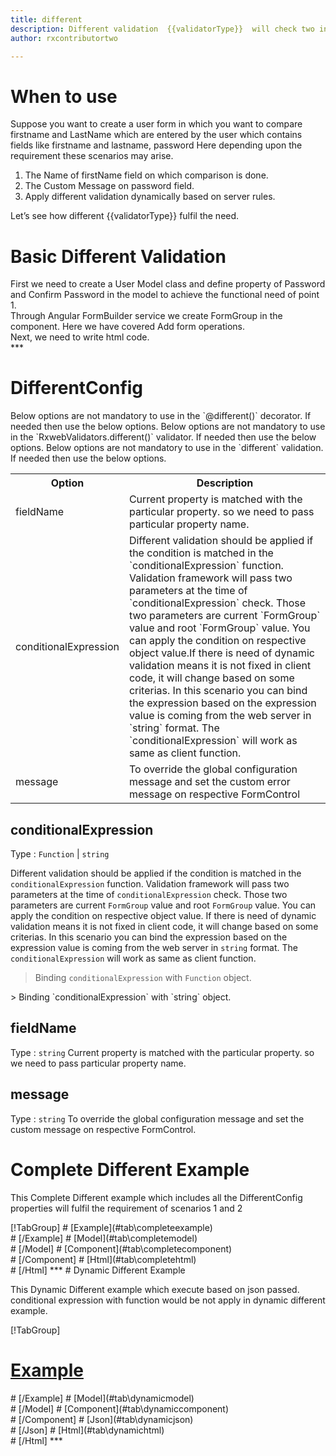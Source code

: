 ```yaml
---
title: different 
description: Different validation  {{validatorType}}  will check two inputs whether they are different or not. It is just opposite of compare decorator.
author: rxcontributortwo

---
```

# When to use
Suppose you want to create a user form in which you want to compare firstname and LastName which are entered by the user which contains fields like firstname and lastname, password Here depending upon the requirement these scenarios may arise.

<ol class='showHideElement'>
    <li>The Name of firstName field on which comparison is done.</li>
    <li>The Custom Message on password field.</li>
    <data-scope scope="['decorator','validator']">
    <li>Apply different validation dynamically based on server rules.</li>
    </data-scope>
</ol>

Let’s see how different  {{validatorType}}  fulfil the need.

# Basic Different Validation
<data-scope scope="['decorator','template-driven']">
First we need to create a User Model class and define property of Password and Confirm Password in the model to achieve the functional need of point 1.
<div component="app-code" class='showHideElement' key="different-add-model"></div> 
</data-scope>
Through Angular FormBuilder service we create FormGroup in the component.
Here we have covered Add form operations. 

<div component="app-code" class='showHideElement' key="different-add-component"></div> 
Next, we need to write html code.
<div component="app-code" class='showHideElement' key="different-add-html"></div> 
<div component="app-example-runner" ref-component="app-different-add"></div>
***

# DifferentConfig
<data-scope scope="['decorator']">
Below options are not mandatory to use in the `@different()` decorator. If needed then use the below options.
</data-scope>
<data-scope scope="['validator']">
Below options are not mandatory to use in the `RxwebValidators.different()` validator. If needed then use the below options.
</data-scope>
<data-scope scope="['template-driven']">
Below options are not mandatory to use in the `different` validation. If needed then use the below options.
</data-scope>

<table class="table table-bordered table-striped showHideElement">
<tr><th>Option</th><th>Description</th></tr>
<tr><td><a (click)='scrollTo("#fieldName")' title="fieldName">fieldName</a></td><td>Current property is matched with the particular property. so we need to pass particular property name.</td></tr>
<tr><td><a  (click)='scrollTo("#conditionalExpression")' title="conditionalExpression">conditionalExpression</a></td><td>Different validation should be applied if the condition is matched in the `conditionalExpression` function. Validation framework will pass two parameters at the time of `conditionalExpression` check. Those two parameters are current `FormGroup` value and root `FormGroup` value. You can apply the condition on respective object value.If there is need of dynamic validation means it is not fixed in client code, it will change based on some criterias. In this scenario you can bind the expression based on the expression value is coming from the web server in `string` format. The `conditionalExpression` will work as same as client function.</td></tr>
<tr><td><a  (click)='scrollTo("#message")' title="message">message</a></td><td>To override the global configuration message and set the custom error message on respective FormControl</td></tr>
</table>

## conditionalExpression 
Type :  `Function`  |  `string` 

Different validation should be applied if the condition is matched in the `conditionalExpression` function. Validation framework will pass two parameters at the time of `conditionalExpression` check. Those two parameters are current `FormGroup` value and root `FormGroup` value. You can apply the condition on respective object value.
If there is need of dynamic validation means it is not fixed in client code, it will change based on some criterias. In this scenario you can bind the expression based on the expression value is coming from the web server in `string` format. The `conditionalExpression` will work as same as client function.

> Binding `conditionalExpression` with `Function` object.
<div component="app-code" class='showHideElement' key="different-conditionalExpressionExampleFunction-model"></div> 
> Binding `conditionalExpression` with `string` object.
<div component="app-code" class='showHideElement' key="different-conditionalExpressionExampleString-model"></div> 

<div component="app-example-runner" ref-component="app-different-conditionalExpression" title="different {{validatorType}} with conditionalExpression" key="conditionalExpression"></div>

## fieldName 
Type :  `string` 
Current property is matched with the particular property. so we need to pass particular property name.

<div component="app-code" class='showHideElement' key="different-fieldNameExample-model"></div> 
<div component="app-example-runner" ref-component="app-different-fieldName" title="different {{validatorType}} with fieldName" key="fieldName"></div>

## message
Type :  `string` 
To override the global configuration message and set the custom message on respective FormControl.

<div component="app-code" class='showHideElement' key="different-messageExample-model"></div> 
<div component="app-example-runner" ref-component="app-different-message" title="different {{validatorType}} with message" key="message"></div>

# Complete Different Example

This Complete Different example which includes all the DifferentConfig properties will fulfil the requirement of scenarios 1 and 2 

<div component="app-tabs" key="complete"></div>
[!TabGroup]
# [Example](#tab\completeexample)
<div component="app-example-runner" ref-component="app-different-complete"></div>
# [/Example]
<data-scope scope="['decorator','template-driven']">
# [Model](#tab\completemodel)
<div component="app-code" class='showHideElement' key="different-complete-model"></div> 
# [/Model]
</data-scope>
# [Component](#tab\completecomponent)
<div component="app-code" class='showHideElement' key="different-complete-component"></div> 
# [/Component]
# [Html](#tab\completehtml)
<div component="app-code" class='showHideElement' key="different-complete-html"></div> 
# [/Html]
***

<data-scope scope="['decorator','validator']">
# Dynamic Different Example

This Dynamic Different example which execute based on json passed. conditional expression with function would be not apply in dynamic different example. 

<div component="app-tabs" key="dynamic"></div>

[!TabGroup]
# [Example](#tab\dynamicexample)
<div component="app-example-runner" ref-component="app-different-dynamic"></div>
# [/Example]
<data-scope scope="['decorator']">
# [Model](#tab\dynamicmodel)
<div component="app-code" class='showHideElement' key="different-dynamic-model"></div>
# [/Model]
</data-scope>
# [Component](#tab\dynamiccomponent)
<div component="app-code" class='showHideElement' key="different-dynamic-component"></div>
# [/Component]
# [Json](#tab\dynamicjson)
<div component="app-code" class='showHideElement' key="different-dynamic-json"></div>
# [/Json]
# [Html](#tab\dynamichtml)
<div component="app-code" class='showHideElement' key="different-dynamic-html"></div> 
# [/Html]
***
</data-scope>
